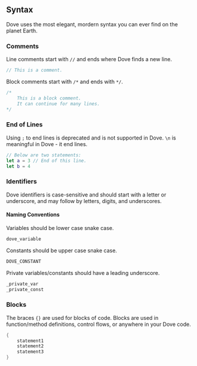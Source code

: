 ## Syntax
Dove uses the most elegant, mordern syntax you can ever find on the planet Earth.

### Comments
Line comments start with `//` and ends where Dove finds a new line.
```C
// This is a comment.
```
Block comments start with `/*` and ends with `*/`.
```C
/*
    This is a block comment.
    It can continue for many lines.
*/
```

### End of Lines
Using `;` to end lines is deprecated and is not supported in Dove. 
`\n` is meaningful in Dove - it end lines.
```Swift
// Below are two statements:
let a = 3 // End of this line.
let b = 4
```

### Identifiers
Dove identifiers is case-sensitive and should start with a letter or underscore, and may follow by letters, digits, and underscores.
#### Naming Conventions
Variables should be lower case snake case.
```C
dove_variable
```
Constants should be upper case snake case.
```C
DOVE_CONSTANT
```
Private variables/constants should have a leading underscore.
```C
_private_var
_private_const
```

### Blocks
The braces `{}` are used for blocks of code. Blocks are used in function/method definitions, control flows, or anywhere in your Dove code.
```C
{
    statement1
    statement2
    statement3
}
```


